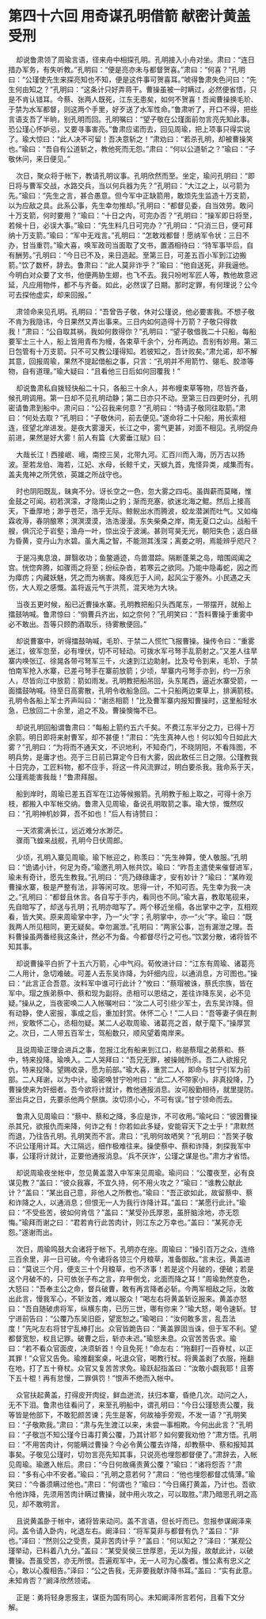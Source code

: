 # 第四十六回 用奇谋孔明借箭 献密计黄盖受刑

&nbsp;&nbsp;&nbsp;&nbsp;却说鲁肃领了周瑜言语，径来舟中相探孔明。孔明接入小舟对坐。肃曰：“连日措办军务，有失听教。”孔明曰：“便是亮亦未与都督贺喜。”肃曰：“何喜？”孔明曰：“公瑾使先生来探亮知也不知，便是这件事可贺喜耳。”唬得鲁肃失色问曰：“先生何由知之？”孔明曰：“这条计只好弄蒋干。曹操虽被一时瞒过，必然便省悟，只是不肯认错耳。今蔡、张两人既死，江东无患矣，如何不贺喜！吾闻曹操换毛玠、于禁为水军都督，则这两个手里，好歹送了水军性命。”鲁肃听了，开口不得，把些言语支吾了半晌，别孔明而回。孔明嘱曰：“望子敬在公瑾面前勿言亮先知此事。恐公瑾心怀妒忌，又要寻事害亮。”鲁肃应诺而去，回见周瑜，把上项事只得实说了。瑜大惊曰：“此人决不可留！吾决意斩之！”肃劝曰：“若杀孔明，却被曹操笑也。”瑜曰：“吾自有公道斩之，教他死而无怨。”肃曰：“何以公道斩之？”瑜曰：“子敬休问，来日便见。”

&nbsp;&nbsp;&nbsp;&nbsp;次日，聚众将于帐下，教请孔明议事。孔明欣然而至。坐定，瑜问孔明曰：“即日将与曹军交战，水路交兵，当以何兵器为先？”孔明曰：“大江之上，以弓箭为先。”瑜曰：“先生之言，甚合愚意。但今军中正缺箭用，敢烦先生监造十万支箭，以为应敌之具。此系公事，先生幸勿推却。”孔明曰：“都督见委，自当效劳。敢问十万支箭，何时要用？”瑜曰：“十日之内，可完办否？”孔明曰：“操军即日将至，若候十日，必误大事。”瑜曰：“先生料几日可完办？”孔明曰：“只消三日，便可拜纳十万支箭。”瑜曰：“军中无戏言。”孔明曰：“怎敢戏都督！愿纳军令状：三日不办，甘当重罚。”瑜大喜，唤军政司当面取了文书，置酒相待曰：“待军事毕后，自有酬劳。”孔明曰：“今日已不及，来日造起。至第三日，可差五百小军到江边搬箭。”饮了数杯，辞去。鲁肃曰：“此人莫非诈乎？”瑜曰：“他自送死，非我逼他。今明白对众要了文书，他便两胁生翅，也飞不去。我只吩咐军匠人等，教他故意迟延，凡应用物件，都不与齐备。如此，必然误了日期。那时定罪，有何理说？公今可去探他虚实，却来回报。”

&nbsp;&nbsp;&nbsp;&nbsp;肃领命来见孔明。孔明曰：“吾曾告子敬，休对公瑾说，他必要害我。不想子敬不肯为我隐讳，今日果然又弄出事来。三日内如何造得十万箭？子敬只得救我！”肃曰：“公自取其祸，我如何救得你？”孔明曰：“望子敬借我二十只船，每船要军士三十人，船上皆用青布为幔，各束草千余个，分布两边。吾别有妙用。第三日包管有十万支箭。只不可又教公瑾得知。若彼知之，吾计败矣。”肃允诺，却不解其意，回报周瑜，果然不提起借船之事，只言：“孔明并不用箭竹、翎毛、胶漆等物，自有道理。”瑜大疑曰：“且看他三日后如何回覆我！”

&nbsp;&nbsp;&nbsp;&nbsp;却说鲁肃私自拨轻快船二十只，各船三十余人，并布幔束草等物，尽皆齐备，候孔明调用。第一日却不见孔明动静；第二日亦只不动。至第三日四更时分，孔明密请鲁肃到船中。肃问曰：“公召我来何意？”孔明曰：“特请子敬同往取箭。”肃曰：“何处去取？”孔明曰：“子敬休问，前去便见。”遂命将二十只船，用长索相连，径望北岸进发。是夜大雾漫天，长江之中，雾气更甚，对面不相见。孔明促舟前进，果然是好大雾！前人有篇《大雾垂江赋》曰：

&nbsp;&nbsp;&nbsp;&nbsp;大哉长江！西接岷、峨，南控三吴，北带九河。汇百川而入海，历万古以扬波。至若龙伯、海若，江妃、水母，长鲸千丈，天蜈九首，鬼怪异类，咸集而有。盖夫鬼神之所凭依，英雄之所战守也。

&nbsp;&nbsp;&nbsp;&nbsp;时也阴阳既乱，昧爽不分。讶长空之一色，忽大雾之四屯。虽舆薪而莫睹，惟金鼓之可闻。初若溟濛，才隐南山之豹；渐而充塞，欲迷北海之鲲。然后上接高天，下垂厚地；渺乎苍茫，浩乎无际。鲸鲵出水而腾波，蛟龙潜渊而吐气。又如梅霖收溽，春阴酿寒；溟溟漠漠，浩浩漫漫。东失柴桑之岸，南无夏口之山。战船千艘，俱沉沦于岩壑；渔舟一叶，惊出没于波澜。甚则穹昊无光，朝阳失色；返白昼为昏黄，变丹山为水碧。虽大禹之智，不能测其浅深；离娄之明，焉能辨乎咫尺？

&nbsp;&nbsp;&nbsp;&nbsp;于是冯夷息浪，屏翳收功；鱼鳖遁迹，鸟兽潜踪。隔断蓬莱之岛，暗围阊阖之宫。恍惚奔腾，如骤雨之将至；纷纭杂沓，若寒云之欲同。乃能中隐毒蛇，因之而为瘴疠；内藏妖魅，凭之而为祸害。降疾厄于人间，起风尘于塞外。小民遇之夭伤，大人观之感慨。盖将返元气于洪荒，混天地为大块。

&nbsp;&nbsp;&nbsp;&nbsp;当夜五更时候，船已近曹操水寨。孔明教把船只头西尾东，一带摆开，就船上擂鼓呐喊。鲁肃惊曰：“倘曹兵齐出，如之奈何？”孔明笑曰：“吾料曹操于重雾中必不敢出。吾等只顾酌酒取乐，待雾散便回。”

&nbsp;&nbsp;&nbsp;&nbsp;却说曹寨中，听得擂鼓呐喊，毛玠、于禁二人慌忙飞报曹操。操传令曰：“重雾迷江，彼军忽至，必有埋伏，切不可轻动。可拨水军弓弩手乱箭射之。”又差人往旱寨内唤张辽、徐晃各带弓弩军三千，火速到江边助射。比及号令到来，毛玠、于禁怕南军抢入水寨，已差弓弩手在寨前放箭；少顷，旱寨内弓弩手亦到，约一万余人，尽皆向江中放箭：箭如雨发。孔明教把船吊回，头东尾西，逼近水寨受箭，一面擂鼓呐喊。待至日高雾散，孔明令收船急回。二十只船两边束草上，排满箭枝。孔明令各船上军士齐声叫曰：“谢丞相箭！”比及曹军寨内报知曹操时，这里船轻水急，已放回二十余里，追之不及。曹操懊悔不已。

&nbsp;&nbsp;&nbsp;&nbsp;却说孔明回船谓鲁肃曰：“每船上箭约五六千矣。不费江东半分之力，已得十万余箭。明日即将来射曹军，却不甚便！”肃曰：“先生真神人也！何以知今日如此大雾？”孔明曰：“为将而不通天文，不识地利，不知奇门，不晓阴阳，不看阵图，不明兵势，是庸才也。亮于三日前已算定今日有大雾，因此敢任三日之限。公瑾教我十日完办，工匠料物，都不应手，将这一件风流罪过，明白要杀我。我命系于天，公瑾焉能害我哉！”鲁肃拜服。

&nbsp;&nbsp;&nbsp;&nbsp;船到岸时，周瑜已差五百军在江边等候搬箭。孔明教于船上取之，可得十余万枝，都搬入中军帐交纳。鲁肃入见周瑜，备说孔明取箭之事。瑜大惊，慨然叹曰：“孔明神机妙算，吾不如也！”后人有诗赞曰：

&nbsp;&nbsp;&nbsp;&nbsp;一天浓雾满长江，远近难分水渺茫。<br>
&nbsp;&nbsp;&nbsp;&nbsp;骤雨飞蝗来战舰，孔明今日伏周郎。<br>

&nbsp;&nbsp;&nbsp;&nbsp;少顷，孔明入寨见周瑜。瑜下帐迎之，称羡曰：“先生神算，使人敬服。”孔明曰：“诡谲小计，何足为奇。”瑜邀孔明入帐共饮。瑜曰：“昨吾主遣使来催督进军，瑜未有奇计，愿先生教我。”孔明曰：“亮乃碌碌庸才，安有妙计？”瑜曰：“某昨观曹操水寨，极是严整有法，非等闲可攻。思得一计，不知可否。先生幸为我一决之。”孔明曰：“都督且休言。各自写于手内，看同也不同。”瑜大喜，教取笔砚来，先自暗写了，却送与孔明；孔明亦暗写了。两个移近坐榻，各出掌中之字，互相观看，皆大笑。原来周瑜掌中字，乃一“火”字；孔明掌中，亦一“火”字。瑜曰：“既我两人所见相同，更无疑矣。幸勿漏泄。”孔明曰：“两家公事，岂有漏泄之理。吾料曹操虽两番经我这条计，然必不为备。今都督尽行之可也。”饮罢分散，诸将皆不知其事。

&nbsp;&nbsp;&nbsp;&nbsp;却说曹操平白折了十五六万箭，心中气闷。荀攸进计曰：“江东有周瑜、诸葛亮二人用计，急切难破。可差人去东吴诈降，为奸细内应，以通消息，方可图也。”操曰：“此言正合吾意。汝料军中谁可行此计？”攸曰：“蔡瑁被诛，蔡氏宗族，皆在军中。瑁之族弟蔡中、蔡和现为副将。丞相可以恩结之，差往诈降东吴，必不见疑。”操从之，当夜密唤二人入帐嘱咐曰：“汝二人可引些少军士，去东吴诈降。但有动静，使人密报，事成之后，重加封赏。休怀二心！”二人曰：“吾等妻子俱在荆州，安敢怀二心，丞相勿疑。某二人必取周瑜、诸葛亮之首，献于麾下。”操厚赏之。次日，二人带五百军士，驾船数只，顺风望着南岸来。

&nbsp;&nbsp;&nbsp;&nbsp;且说周瑜正理会进兵之事，忽报江北有船来到江口，称是蔡瑁之弟蔡和、蔡中，特来投降。瑜唤入。二人哭拜曰：“吾兄无罪，被操贼所杀。吾二人欲报兄仇，特来投降。望赐收录，愿为前部。”瑜大喜，重赏二人，即命与甘宁引军为前部。二人拜谢，以为中计。瑜密唤甘宁吩咐曰：“此二人不带家小，非真投降，乃曹操使来为奸细者。吾今欲将计就计，教他通报消息。汝可殷勤相待，就里提防。至出兵之日，先要杀他两个祭旗。汝切须小心，不可有误。”甘宁领命而去。

&nbsp;&nbsp;&nbsp;&nbsp;鲁肃入见周瑜曰：“蔡中、蔡和之降，多应是诈，不可收用。”瑜叱曰：“彼因曹操杀其兄，欲报仇而来降，何诈之有！你若如此多疑，安能容天下之士乎！”肃默然而退，乃往告孔明。孔明笑而不言。肃曰：“孔明何故哂笑？”孔明曰：“吾笑子敬不识公瑾用计耳。大江隔远，细作极难往来。操使蔡中、蔡和诈降，刺探我军中事，公瑾将计就计，正要他通报消息。‘兵不厌诈’，公瑾之谋是也。”肃方才省悟。

&nbsp;&nbsp;&nbsp;&nbsp;却说周瑜夜坐帐中，忽见黄盖潜入中军来见周瑜。瑜问曰：“公覆夜至，必有良谋见教？”盖曰：“彼众我寡，不宜久持，何不用火攻之？”瑜曰：“谁教公献此计？”盖曰：“某出自己意，非他人之所教也。”瑜曰：“吾正欲如此，故留蔡中、蔡和诈降之人，以通消息；但恨无一人为我行诈降计耳。”盖曰：“某愿行此计。”瑜曰：“不受些苦，彼如何肯信？”盖曰：“某受孙氏厚恩，虽肝脑涂地，亦无怨悔。”瑜拜而谢之曰：“君若肯行此苦肉计，则江东之万幸也。”盖曰：“某死亦无怨。”遂谢而出。

&nbsp;&nbsp;&nbsp;&nbsp;次日，周瑜鸣鼓大会诸将于帐下。孔明亦在座。周瑜曰：“操引百万之众，连络三百余里，非一日可破。今令诸将各领三个月粮草，准备御敌。”言未讫，黄盖进曰：“莫说三个月，便支三十个月粮草，也不济事！若是这个月破的，便破；若是这个月破不的，只可依张子布之言，弃甲倒戈，北面而降之耳！”周瑜勃然变色，大怒曰：“吾奉主公之命，督兵破曹，敢有再言降者必斩。今两军相敌之际，汝敢出此言，慢我军心，不斩汝首，难以服众！”喝左右将黄盖斩讫报来。黄盖亦怒曰：“吾自随破虏将军，纵横东南，已历三世，哪有你来？”瑜大怒，喝令速斩。甘宁进前告曰：“公覆乃东吴旧臣，望宽恕之。”瑜喝曰：“汝何敢多言，乱吾法度！”先叱左右将甘宁乱棒打出。众官皆跪告曰：“黄盖罪固当诛，但于军不利。望都督宽恕，权且记罪。破曹之后，斩亦未迟。”瑜怒未息。众官苦苦告求。瑜曰：“若不看众官面皮，决须斩首！今且免死！”命左右：“拖翻打一百脊杖，以正其罪！”众官又告免。瑜推翻案桌，叱退众官，喝教行杖。将黄盖剥了衣服，拖翻在地，打了五十脊杖。众官又复苦苦求免。瑜跃起指盖曰：“汝敢小觑我耶！且寄下五十棍！再有怠慢，二罪俱罚！”恨声不绝而入帐中。

&nbsp;&nbsp;&nbsp;&nbsp;众官扶起黄盖，打得皮开肉绽，鲜血迸流，扶归本寨，昏绝几次。动问之人，无不下泪。鲁肃也往看问了，来至孔明船中，谓孔明曰：“今日公瑾怒责公覆，我等皆是他部下，不敢犯颜苦谏；先生是客，何故袖手旁观，不发一语？”孔明笑曰：“子敬欺我。”肃曰：“肃与先生渡江以来，未尝一事相欺。今何出此言？”孔明曰：“子敬岂不知公瑾今日毒打黄公覆，乃其计耶？如何要我劝他？”肃方悟。孔明曰：“不用苦肉计，何能瞒过曹操？今必令黄公覆去诈降，却教蔡中、蔡和报知其事矣。子敬见公瑾时，切勿言亮先知其事，只说亮也埋怨都督便了。”肃辞去，入帐见周瑜。瑜邀入帐后。肃曰：“今日何故痛责黄公覆？”瑜曰：“诸将怨否？”肃曰：“多有心中不安者。”瑜曰：“孔明之意若何？”肃曰：“他也埋怨都督忒情薄。”瑜笑曰：“今番须瞒过他也。”肃曰：“何谓也？”瑜曰：“今日痛打黄盖，乃计也。吾欲令他诈降，先须用苦肉计瞒过曹操，就中用火攻之，可以取胜。”肃乃暗思孔明之高见，却不敢明言。

&nbsp;&nbsp;&nbsp;&nbsp;且说黄盖卧于帐中，诸将皆来动问。盖不言语，但长吁而已。忽报参谋阚泽来问。盖令请入卧内，叱退左右。阚泽曰：“将军莫非与都督有仇？”盖曰：“非也。”泽曰：“然则公之受责，莫非苦肉计乎？”盖曰：“何以知之？”泽曰：“某观公瑾举动，已料着八九分。”盖曰：“某受吴侯三世厚恩，无以为报，故献此计，以破曹操。吾虽受苦，亦无所恨。吾遍观军中，无一人可为心腹者。惟公素有忠义之心，敢以心腹相告。”泽曰：“公之告我，无非要我献诈降书耳。”盖曰：“实有此意。未知肯否？”阚泽欣然领诺。

&nbsp;&nbsp;&nbsp;&nbsp;正是：勇将轻身思报主，谋臣为国有同心。未知阚泽所言若何，且看下文分解。
